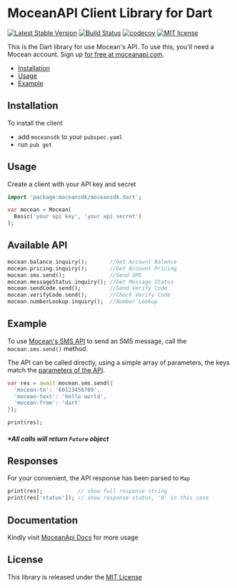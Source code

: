 MoceanAPI Client Library for Dart
============================
[![Latest Stable Version](https://img.shields.io/pub/v/moceansdk.svg)](https://pub.dev/packages/moceansdk)
[![Build Status](https://img.shields.io/travis/com/MoceanAPI/mocean-sdk-dart.svg)](https://travis-ci.com/MoceanAPI/mocean-sdk-dart)
[![codecov](https://img.shields.io/codecov/c/github/MoceanAPI/mocean-sdk-dart.svg)](https://codecov.io/gh/MoceanAPI/mocean-sdk-dart)
[![MIT license](https://img.shields.io/badge/license-MIT-brightgreen.svg)](http://opensource.org/licenses/MIT)

This is the Dart library for use Mocean's API. To use this, you'll need a Mocean account. Sign up [for free at 
moceanapi.com][signup].

 * [Installation](#installation)
 * [Usage](#usage)
 * [Example](#example)
 
## Installation

To install the client

- add `moceansdk` to your `pubspec.yaml`
- run `pub get`

## Usage

Create a client with your API key and secret

```dart
import 'package:moceansdk/moceansdk.dart';

var mocean = Mocean(
  Basic('your api key', 'your api secret')
);
```

## Available API
```dart
mocean.balance.inquiry();       //Get Account Balance
mocean.pricing.inquiry();       //Get Account Pricing
mocean.sms.send();              //Send SMS
mocean.messageStatus.inquiry(); //Get Message Status
mocean.sendCode.send();         //Send Verify Code
mocean.verifyCode.send();       //Check Verify Code
mocean.numberLookup.inquiry();  //Number Lookup
```

## Example

To use [Mocean's SMS API][doc_sms] to send an SMS message, call the `mocean.sms.send()` method.

The API can be called directly, using a simple array of parameters, the keys match the [parameters of the API][doc_sms].

```dart
var res = await mocean.sms.send({
  'mocean-to': '60123456789',
  'mocean-text': 'hello world',
  'mocean-from': 'dart'
});

print(res);
```

##### *All calls will return `Future` object

## Responses

For your convenient, the API response has been parsed to `Map`

```dart
print(res);           // show full response string
print(res['status']); // show response status, '0' in this case
```

## Documentation

Kindly visit [MoceanApi Docs][doc_main] for more usage

## License

This library is released under the [MIT License][license]

[signup]: https://dashboard.moceanapi.com/register?medium=github&campaign=sdk-go
[doc_main]: https://moceanapi.com/docs/?dart
[doc_sms]: https://moceanapi.com/docs/?dart#send-sms
[license]: LICENSE.txt